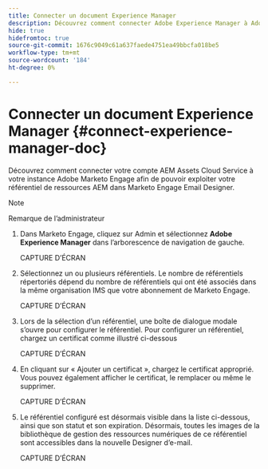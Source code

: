 ```yaml
---
title: Connecter un document Experience Manager
description: Découvrez comment connecter Adobe Experience Manager à Adobe Marketo Engage afin de pouvoir exploiter vos ressources AEM.
hide: true
hidefromtoc: true
source-git-commit: 1676c9049c61a637faede4751ea49bbcfa018be5
workflow-type: tm+mt
source-wordcount: '184'
ht-degree: 0%

---
```


# Connecter un document Experience Manager {#connect-experience-manager-doc}

Découvrez comment connecter votre compte AEM Assets Cloud Service à votre instance Adobe Marketo Engage afin de pouvoir exploiter votre référentiel de ressources AEM dans Marketo Engage Email Designer.

>[!NOTE]
>
>Remarque de l’administrateur

1. Dans Marketo Engage, cliquez sur Admin et sélectionnez **Adobe Experience Manager** dans l’arborescence de navigation de gauche.

   CAPTURE D’ÉCRAN

1. Sélectionnez un ou plusieurs référentiels. Le nombre de référentiels répertoriés dépend du nombre de référentiels qui ont été associés dans la même organisation IMS que votre abonnement de Marketo Engage.

   CAPTURE D’ÉCRAN

1. Lors de la sélection d’un référentiel, une boîte de dialogue modale s’ouvre pour configurer le référentiel. Pour configurer un référentiel, chargez un certificat comme illustré ci-dessous

   CAPTURE D’ÉCRAN

1. En cliquant sur « Ajouter un certificat », chargez le certificat approprié. Vous pouvez également afficher le certificat, le remplacer ou même le supprimer.

   CAPTURE D’ÉCRAN

1. Le référentiel configuré est désormais visible dans la liste ci-dessous, ainsi que son statut et son expiration. Désormais, toutes les images de la bibliothèque de gestion des ressources numériques de ce référentiel sont accessibles dans la nouvelle Designer d’e-mail.

   CAPTURE D’ÉCRAN
